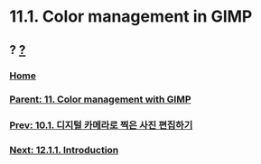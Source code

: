 # 11.1. Color management in GIMP
## ? [?]()

### [Home](./00-home.md)
### [Parent: 11. Color management with GIMP](./11-00-color-management-with-gimp.md)
### [Prev: 10.1. 디지털 카메라로 찍은 사진 편집하기](./10-01-working-with-digital-camera-photos.md)
### [Next: 12.1.1. Introduction](./12-01-01-introduction.md)
